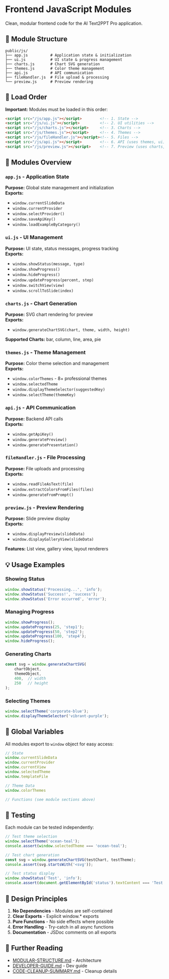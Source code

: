 # Frontend JavaScript Modules

Clean, modular frontend code for the AI Text2PPT Pro application.

## 📁 Module Structure

```
public/js/
├── app.js          # Application state & initialization
├── ui.js           # UI state & progress management
├── charts.js       # Chart SVG generation
├── themes.js       # Color theme management
├── api.js          # API communication
├── fileHandler.js  # File upload & processing
└── preview.js      # Preview rendering
```

## 🎯 Load Order

**Important:** Modules must be loaded in this order:

```html
<script src="/js/app.js"></script>        <!-- 1. State -->
<script src="/js/ui.js"></script>         <!-- 2. UI utilities -->
<script src="/js/charts.js"></script>     <!-- 3. Charts -->
<script src="/js/themes.js"></script>     <!-- 4. Themes -->
<script src="/js/fileHandler.js"></script><!-- 5. Files -->
<script src="/js/api.js"></script>        <!-- 6. API (uses themes, ui) -->
<script src="/js/preview.js"></script>    <!-- 7. Preview (uses charts, themes) -->
```

## 🔧 Modules Overview

### `app.js` - Application State
**Purpose:** Global state management and initialization  
**Exports:**
- `window.currentSlideData`
- `window.currentProvider`
- `window.selectProvider()`
- `window.saveApiKey()`
- `window.loadExampleByCategory()`

### `ui.js` - UI Management
**Purpose:** UI state, status messages, progress tracking  
**Exports:**
- `window.showStatus(message, type)`
- `window.showProgress()`
- `window.hideProgress()`
- `window.updateProgress(percent, step)`
- `window.switchView(view)`
- `window.scrollToSlide(index)`

### `charts.js` - Chart Generation
**Purpose:** SVG chart rendering for preview  
**Exports:**
- `window.generateChartSVG(chart, theme, width, height)`

**Supported Charts:** bar, column, line, area, pie

### `themes.js` - Theme Management
**Purpose:** Color theme selection and management  
**Exports:**
- `window.colorThemes` - 8+ professional themes
- `window.selectedTheme`
- `window.displayThemeSelector(suggestedKey)`
- `window.selectTheme(themeKey)`

### `api.js` - API Communication
**Purpose:** Backend API calls  
**Exports:**
- `window.getApiKey()`
- `window.generatePreview()`
- `window.generatePresentation()`

### `fileHandler.js` - File Processing
**Purpose:** File uploads and processing  
**Exports:**
- `window.readFileAsText(file)`
- `window.extractColorsFromFiles(files)`
- `window.generateFromPrompt()`

### `preview.js` - Preview Rendering
**Purpose:** Slide preview display  
**Exports:**
- `window.displayPreview(slideData)`
- `window.displayGalleryView(slideData)`

**Features:** List view, gallery view, layout renderers

## 💡 Usage Examples

### Showing Status
```javascript
window.showStatus('Processing...', 'info');
window.showStatus('Success!', 'success');
window.showStatus('Error occurred', 'error');
```

### Managing Progress
```javascript
window.showProgress();
window.updateProgress(25, 'step1');
window.updateProgress(50, 'step2');
window.updateProgress(100, 'step4');
window.hideProgress();
```

### Generating Charts
```javascript
const svg = window.generateChartSVG(
    chartObject,
    themeObject,
    400,  // width
    250   // height
);
```

### Selecting Themes
```javascript
window.selectTheme('corporate-blue');
window.displayThemeSelector('vibrant-purple');
```

## 🎨 Global Variables

All modules export to `window` object for easy access:

```javascript
// State
window.currentSlideData
window.currentProvider
window.currentView
window.selectedTheme
window.templateFile

// Theme Data
window.colorThemes

// Functions (see module sections above)
```

## 🧪 Testing

Each module can be tested independently:

```javascript
// Test theme selection
window.selectTheme('ocean-teal');
console.assert(window.selectedTheme === 'ocean-teal');

// Test chart generation
const svg = window.generateChartSVG(testChart, testTheme);
console.assert(svg.startsWith('<svg'));

// Test status display
window.showStatus('Test', 'info');
console.assert(document.getElementById('status').textContent === 'Test');
```

## 🎯 Design Principles

1. **No Dependencies** - Modules are self-contained
2. **Clear Exports** - Explicit window.* exports
3. **Pure Functions** - No side effects where possible
4. **Error Handling** - Try-catch in all async functions
5. **Documentation** - JSDoc comments on all exports

## 📖 Further Reading

- [MODULAR-STRUCTURE.md](../../MODULAR-STRUCTURE.md) - Architecture
- [DEVELOPER-GUIDE.md](../../DEVELOPER-GUIDE.md) - Dev guide
- [CODE-CLEANUP-SUMMARY.md](../../CODE-CLEANUP-SUMMARY.md) - Cleanup details

